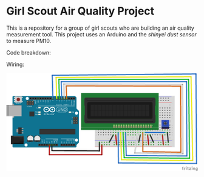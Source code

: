 # Girl Scout Air Quality Project

This is a repository for a group of girl scouts who are building an air quality measurement tool.  This project uses an Arduino and the *shinyei dust sensor* to measure PM10.

Code breakdown:

Wiring:

![Alt text](/lcdScreen_bb.png?raw=true "Optional title")